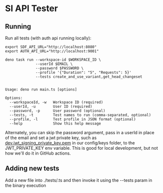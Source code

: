 # SI API Tester

## Running

Run all tests (with auth api running locally):

```shell
export SDF_API_URL="http://localhost:8080" 
export AUTH_API_URL="http://localhost:9001" 

deno task run --workspace-id $WORKSPACE_ID \
              --userId $EMAIL \
              --password $PASSWORD \
              --profile '{"Duration": "5", "Requests": 5}'
              --tests create_and_use_variant,get_head_changeset 


Usage: deno run main.ts [options]

Options:
  --workspaceId, -w   Workspace ID (required)
  --userId, -u        User ID (required)
  --password, -p      User password (optional)
  --tests, -t         Test names to run (comma-separated, optional)
  --profile, -l       Test profile in JSON format (optional)
  --help              Show this help message
```

Alternately, you can skip the password argument, pass in a userId in place of
the email and set a jwt private key, such as
[dev.jwt_signing_private_key.pem](../../config/keys/dev.jwt_signing_private_key.pem)
in our config/keys folder, to the JWT_PRIVATE_KEY env variable. This is good for
local development, but not how we'll do it in GitHub actions.

## Adding new tests

Add a new file into ./tests/<something>.ts and then invoke it using the --tests
param in the binary execution
